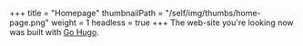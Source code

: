 +++
title = "Homepage"
thumbnailPath = "/self/img/thumbs/home-page.png"
weight = 1
headless = true
+++
The web-site you're looking now was built with [Go Hugo](https://gohugo.io/).